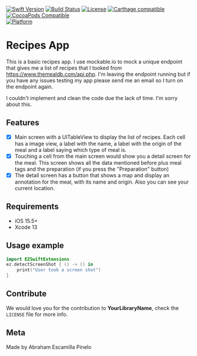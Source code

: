 
[![Swift Version][swift-image]][swift-url]
[![Build Status][travis-image]][travis-url]
[![License][license-image]][license-url]
[![Carthage compatible](https://img.shields.io/badge/Carthage-compatible-4BC51D.svg?style=flat)](https://github.com/Carthage/Carthage)
[![CocoaPods Compatible](https://img.shields.io/cocoapods/v/EZSwiftExtensions.svg)](https://img.shields.io/cocoapods/v/LFAlertController.svg)  
[![Platform](https://img.shields.io/cocoapods/p/LFAlertController.svg?style=flat)](http://cocoapods.org/pods/LFAlertController)

# Recipes App

This is a basic recipes app. I use mockable.io to mock a unique endpoint that gives me a list of recipes that I tooked from https://www.themealdb.com/api.php.
I'm leaving the endpoint running but if you have any issues testing my app please send me an email so I turn on the endpoint again.

I couldn't implement and clean the code due the lack of time. I'm sorry about this.

## Features

- [x] Main screen with a UITableView to display the list of recipes. Each cell has a image view, a label with the name, a label with the origin of the meal and a label saying which type of meal is.
- [x] Touching a cell from the main screen would show you a detail screen for the meal. This screen shows all the data mentioned before plus meal tags and the preparation (if you press the "Preparation" button)
- [x] The detail screen has a button that shows a map and display an annotation for the meal, with its name and origin. Also you can see your current location.

## Requirements

- iOS 15.5+
- Xcode 13

## Usage example

```swift
import EZSwiftExtensions
ez.detectScreenShot { () -> () in
    print("User took a screen shot")
}
```

## Contribute

We would love you for the contribution to **YourLibraryName**, check the ``LICENSE`` file for more info.

## Meta

Made by Abraham Escamilla Pinelo

[swift-image]:https://img.shields.io/badge/swift-5.0-orange.svg
[swift-url]: https://swift.org/
[license-image]: https://img.shields.io/badge/License-MIT-blue.svg
[license-url]: LICENSE
[travis-image]: https://img.shields.io/travis/dbader/node-datadog-metrics/master.svg?style=flat-square
[travis-url]: https://travis-ci.org/dbader/node-datadog-metrics
[codebeat-image]: https://codebeat.co/badges/c19b47ea-2f9d-45df-8458-b2d952fe9dad
[codebeat-url]: https://codebeat.co/projects/github-com-vsouza-awesomeios-com
